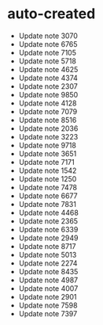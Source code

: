 # auto-created
- Update note 3070
- Update note 6765
- Update note 7105
- Update note 5718
- Update note 4625
- Update note 4374
- Update note 2307
- Update note 9850
- Update note 4128
- Update note 7079
- Update note 8516
- Update note 2036
- Update note 3223
- Update note 9718
- Update note 3651
- Update note 7171
- Update note 1542
- Update note 1250
- Update note 7478
- Update note 6677
- Update note 7831
- Update note 4468
- Update note 2365
- Update note 6339
- Update note 2949
- Update note 8717
- Update note 5013
- Update note 2274
- Update note 8435
- Update note 4987
- Update note 4007
- Update note 2901
- Update note 7598
- Update note 7397
